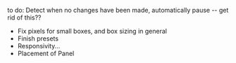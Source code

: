 to do:
Detect when no changes have been made, automatically pause -- get rid of this??
- Fix pixels for small boxes, and box sizing in general
- Finish presets
- Responsivity...
- Placement of Panel
